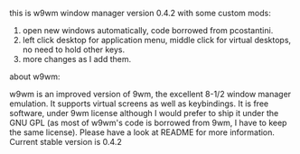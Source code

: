 this is w9wm window manager version 0.4.2 with some custom mods:

1. open new windows automatically, code borrowed from pcostantini.
2. left click desktop for application menu, middle click for virtual desktops, no need to hold other keys.
3. more changes as I add them.

about w9wm:

w9wm is an improved version of 9wm, the excellent 8-1/2 window manager emulation. It supports virtual screens as well as keybindings.
It is free software, under 9wm license although I would prefer to ship it under the GNU GPL (as most of w9wm's code is borrowed from 9wm, I have to keep the same license). Please have a look at README for more information.
Current stable version is 0.4.2

